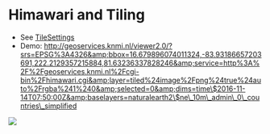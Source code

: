 Himawari and Tiling
===================

-   See [TileSettings](TileSettings.md)
-   Demo:
    http://geoservices.knmi.nl/viewer2.0/?srs=EPSG%3A4326&amp;bbox=16.679896074011324,-83.93186657203691,222.2129357215884,81.63236337828246&amp;service=http%3A%2F%2Fgeoservices.knmi.nl%2Fcgi-bin%2Fhimawari.cgi&amp;layer=tiled%24image%2Fpng%24true%24auto%2Frgba%241%240&amp;selected=0&amp;dims=time\$2016-11-14T07:50:00Z&amp;baselayers=naturalearth2\$ne\_10m\_admin\_0\_countries\_simplified

![](Adaguc-server-TileSettings-Pyramid.png)
